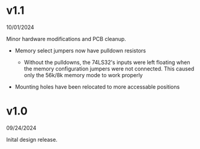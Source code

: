 # v1.1

10/01/2024

Minor hardware modifications and PCB cleanup.

- Memory select jumpers now have pulldown resistors
  
  - Without the pulldowns, the 74LS32's inputs were left floating when the memory configuration jumpers were not connected. This caused only the 56k/8k memory mode to work properly
- Mounting holes have been relocated to more accessable positions

# v1.0

09/24/2024

Inital design release.
